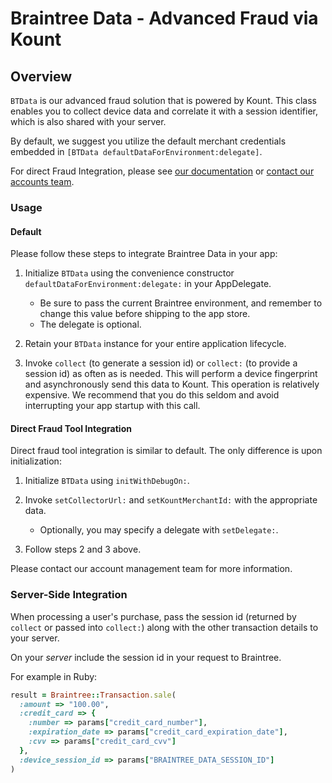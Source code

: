 # Braintree Data - Advanced Fraud via Kount

## Overview

`BTData` is our advanced fraud solution that is powered by Kount. This class enables you to collect device data and correlate it with a session identifier, which is also shared with your server.

By default, we suggest you utilize the default merchant credentials embedded in `[BTData defaultDataForEnvironment:delegate]`.

For direct Fraud Integration, please see [our documentation](https://www.braintreepayments.com/docs/general/fraud_tools#direct_fraud_tool_integration) or [contact our accounts team](accounts@braintreepayments.com).

### Usage

#### Default

Please follow these steps to integrate Braintree Data in your app:

1. Initialize `BTData` using the convenience constructor `defaultDataForEnvironment:delegate:` in your AppDelegate.
    * Be sure to pass the current Braintree environment, and remember to change this value before shipping to the app store.
    * The delegate is optional.

2. Retain your `BTData` instance for your entire application lifecycle.

3. Invoke `collect` (to generate a session id) or `collect:` (to provide a session id) as often as is needed. This will perform a device fingerprint and asynchronously send this data to Kount. This operation is relatively expensive. We recommend that you do this seldom and avoid interrupting your app startup with this call.


#### Direct Fraud Tool Integration

Direct fraud tool integration is similar to default. The only difference is upon initialization:

1. Initialize `BTData` using `initWithDebugOn:`.

2. Invoke `setCollectorUrl:` and `setKountMerchantId:` with the appropriate data.
    * Optionally, you may specify a delegate with `setDelegate:`.

3. Follow steps 2 and 3 above.

Please contact our account management team for more information.

### Server-Side Integration

When processing a user's purchase, pass the session id (returned by `collect` or passed into `collect:`) along with the other transaction details to your server. 

On your *server* include the session id in your request to Braintree.

For example in Ruby:

```ruby
result = Braintree::Transaction.sale(
  :amount => "100.00",
  :credit_card => {
    :number => params["credit_card_number"],
    :expiration_date => params["credit_card_expiration_date"],
    :cvv => params["credit_card_cvv"]
  },
  :device_session_id => params["BRAINTREE_DATA_SESSION_ID"]
)
```
